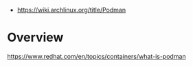 - https://wiki.archlinux.org/title/Podman

# Overview
https://www.redhat.com/en/topics/containers/what-is-podman
